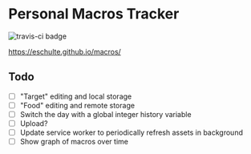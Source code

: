 Personal Macros Tracker
=======================

![travis-ci badge](https://travis-ci.com/eschulte/macros.svg?branch=main)

https://eschulte.github.io/macros/

## Todo

- [ ] "Target" editing and local storage
- [ ] "Food" editing and remote storage
- [ ] Switch the day with a global integer history variable
- [ ] Upload?
- [ ] Update service worker to periodically refresh assets in background
- [ ] Show graph of macros over time
